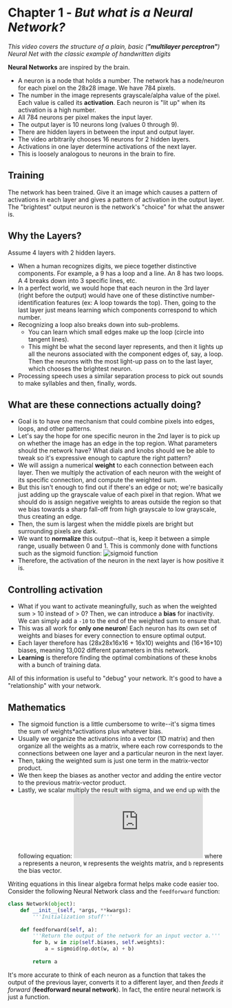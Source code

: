 # Chapter 1 - *But what **is** a Neural Network?*

*This video covers the structure of a plain, basic (**"multilayer perceptron"**) Neural Net with the classic example of handwritten digits*

**Neural Networks** are inspired by the brain.
- A neuron is a node that holds a number. The network has a node/neuron for each pixel on the 28x28 image. We have 784 pixels.
- The number in the image represents grayscale/alpha value of the pixel. Each value is called its **activation**. Each neuron is "lit up" when its activation is a high number.
- All 784 neurons per pixel makes the input layer.
- The output layer is 10 neurons long (values 0 through 9).
- There are hidden layers in between the input and output layer. 
- The video arbitrarily chooses 16 neurons for 2 hidden layers.
- Activations in one layer determine activations of the next layer.
- This is loosely analogous to neurons in the brain to fire.

## Training
The network has been trained. Give it an image which causes a pattern of activations in each layer and gives a pattern of activation in the output layer. The "brightest" output neuron is the network's "choice" for what the answer is.

## Why the Layers?
Assume 4 layers with 2 hidden layers.
- When a human recognizes digits, we piece together distinctive components. For example, a 9 has a loop and a line. An 8 has two loops. A 4 breaks down into 3 specific lines, etc.
- In a perfect world, we would hope that each neuron in the 3rd layer (right before the output) would have one of these distinctive number-identification features (ex: A loop towards the top). Then, going to the last layer just means learning which components correspond to which number.
- Recognizing a loop also breaks down into sub-problems.
    - You can learn which small edges make up the loop (circle into tangent lines).
    - This might be what the second layer represents, and then it lights up all the neurons associated with the component edges of, say, a loop. Then the neurons with the most light-up pass on to the last layer, which chooses the brightest neuron.
- Processing speech uses a similar separation process to pick out sounds to make syllables and then, finally, words.

## What are these connections actually doing?
- Goal is to have one mechanism that could combine pixels into edges, loops, and other patterns.
- Let's say the hope for one specific neuron in the 2nd layer is to pick up on whether the image has an edge in the top region. What parameters should the network have? What dials and knobs should we be able to tweak so it's expressive enough to capture the right pattern?
- We will assign a numerical **weight** to each connection between each layer. Then we multiply the activation of each neuron with the weight of its specific connection, and compute the weighted sum. 
- But this isn't enough to find out if there's an edge or not; we're basically just adding up the grayscale value of each pixel in that region. What we should do is assign negative weights to areas outside the region so that we bias towards a sharp fall-off from high grayscale to low grayscale, thus creating an edge.
- Then, the sum is largest when the middle pixels are bright but surrounding pixels are dark.
- We want to **normalize** this output--that is, keep it between a simple range, usually between 0 and 1. This is commonly done with functions such as the sigmoid function: 
![sigmoid function](https://latex.codecogs.com/png.latex?\fn_cm&space;\sigma&space;(x)&space;=&space;\frac{1}{1&plus;{e}^{-x}})
- Therefore, the activation of the neuron in the next layer is how positive it is.

## Controlling activation
- What if you want to activate meaningfully, such as when the weighted sum > 10 instead of > 0? Then, we can introduce a **bias** for inactivity. We can simply add a `-10` to the end of the weighted sum to ensure that.
- This was all work for **only one neuron**! Each neuron has its own set of weights and biases for every connection to ensure optimal output.
- Each layer therefore has (28x28x16x16 + 16x10) weights and (16+16+10) biases, meaning 13,002 different parameters in this network.
- **Learning** is therefore finding the optimal combinations of these knobs with a bunch of training data.

All of this information is useful to "debug" your network. It's good to have a "relationship" with your network.

## Mathematics
- The sigmoid function is a little cumbersome to write--it's sigma times the sum of weights*activations plus whatever bias.
- Usually we organize the activations into a vector (1D matrix) and then organize all the weights as a matrix, where each row corresponds to the connections between one layer and a particular neuron in the next layer.
- Then, taking the weighted sum is just one term in the matrix-vector product.
- We then keep the biases as another vector and adding the entire vector to the previous matrix-vector product.
- Lastly, we scalar multiply the result with sigma, and we end up with the following equation:
![sigmoid](https://latex.codecogs.com/gif.latex?%5Cfn_cm%20a%5E%7B%281%29%7D%3D%5Csigma%28Wa%5E%7B%280%29%7D%20&plus;%20b%29)
where `a` represents a neuron, `W` represents the weights matrix, and `b` represents the bias vector.

Writing equations in this linear algebra format helps make code easier too. Consider the following Neural Network class and the `feedforward` function:

```python
class Network(object):
    def __init__(self, *args, **kwargs):
        '''Initialization stuff'''
    
    def feedforward(self, a):
        '''Return the output of the network for an input vector a.'''
        for b, w in zip(self.biases, self.weights):
            a = sigmoid(np.dot(w, a) + b)
        
        return a
```

It's more accurate to think of each neuron as a function that takes the output of the previous layer, converts it to a different layer, and then *feeds it forward* (**feedforward neural network**). In fact, the entire neural network is just a function.
